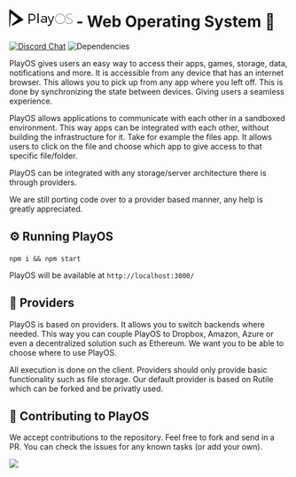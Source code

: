 # ![PlayOS](./screenshots/logo.png) - Web Operating System 🚀

[![Discord Chat](https://img.shields.io/discord/605799122469126157.svg)](https://discord.gg/prWSGrZ)  ![Dependencies](https://david-dm.org/FranklinWaller/PlayOS.svg)

PlayOS gives users an easy way to access their apps, games, storage, data, notifications and more. It is accessible from any device that has an internet browser. This allows you to pick up from any app where you left off. This is done by synchronizing the state between devices. Giving users a seamless experience.
 
PlayOS allows applications to communicate with each other in a sandboxed environment. This way apps can be integrated with each other, without building the infrastructure for it. Take for example the files app. It allows users to click on the file and choose which app to give access to that specific file/folder.

PlayOS can be integrated with any storage/server architecture there is through providers.

We are still porting code over to a provider based manner, any help is greatly appreciated.

## ⚙️ Running PlayOS
```npm i && npm start```

PlayOS will be available at `http://localhost:3000/`

## 🔌 Providers

PlayOS is based on providers. It allows you to switch backends where needed. This way you can couple PlayOS to Dropbox, Amazon, Azure or even a decentralized solution such as Ethereum. We want you to be able to choose where to use PlayOS.

All execution is done on the client. Providers should only provide basic functionality such as file storage. Our default provider is based on Rutile which can be forked and be privatly used.

## 📝 Contributing to PlayOS

We accept contributions to the repository. Feel free to fork and send in a PR. You can check the issues for any known tasks (or add your own).

![](./screenshots/window.png)
